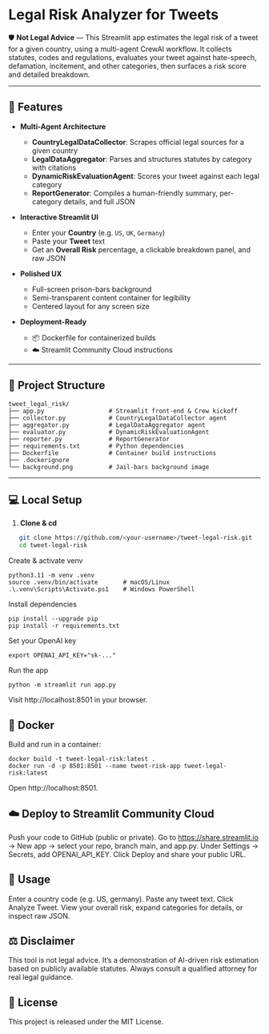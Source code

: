 # Legal Risk Analyzer for Tweets

🛡️ **Not Legal Advice** — This Streamlit app estimates the legal risk of a tweet for a given country, using a multi-agent CrewAI workflow. It collects statutes, codes and regulations, evaluates your tweet against hate-speech, defamation, incitement, and other categories, then surfaces a risk score and detailed breakdown.

---

## 🚀 Features

- **Multi-Agent Architecture**  
  - **CountryLegalDataCollector**: Scrapes official legal sources for a given country  
  - **LegalDataAggregator**: Parses and structures statutes by category with citations  
  - **DynamicRiskEvaluationAgent**: Scores your tweet against each legal category  
  - **ReportGenerator**: Compiles a human-friendly summary, per-category details, and full JSON  

- **Interactive Streamlit UI**  
  - Enter your **Country** (e.g. `US`, `UK`, `Germany`)  
  - Paste your **Tweet** text  
  - Get an **Overall Risk** percentage, a clickable breakdown panel, and raw JSON  

- **Polished UX**  
  - Full-screen prison-bars background  
  - Semi-transparent content container for legibility  
  - Centered layout for any screen size  

- **Deployment-Ready**  
  - 📦 Dockerfile for containerized builds  
  - ☁️ Streamlit Community Cloud instructions  

---

## 🔧 Project Structure

```text
tweet_legal_risk/
├── app.py                  # Streamlit front-end & Crew kickoff
├── collector.py            # CountryLegalDataCollector agent
├── aggregator.py           # LegalDataAggregator agent
├── evaluator.py            # DynamicRiskEvaluationAgent
├── reporter.py             # ReportGenerator
├── requirements.txt        # Python dependencies
├── Dockerfile              # Container build instructions
├── .dockerignore
└── background.png          # Jail-bars background image
```

---

## 💻 Local Setup

1. **Clone & cd**  

```bash
   git clone https://github.com/<your-username>/tweet-legal-risk.git
   cd tweet-legal-risk
```
Create & activate venv
```
python3.11 -m venv .venv
source .venv/bin/activate       # macOS/Linux
.\.venv\Scripts\Activate.ps1    # Windows PowerShell
```
Install dependencies
```
pip install --upgrade pip
pip install -r requirements.txt
```
Set your OpenAI key
```
export OPENAI_API_KEY="sk-..."
```
Run the app
```
python -m streamlit run app.py
```
Visit http://localhost:8501 in your browser.

## 🐳 Docker

Build and run in a container:
```
docker build -t tweet-legal-risk:latest .
docker run -d -p 8501:8501 --name tweet-risk-app tweet-legal-risk:latest
```

Open http://localhost:8501.

## ☁️ Deploy to Streamlit Community Cloud

Push your code to GitHub (public or private).
Go to https://share.streamlit.io → New app → select your repo, branch main, and app.py.
Under Settings → Secrets, add OPENAI_API_KEY.
Click Deploy and share your public URL.

## 🎯 Usage

Enter a country code (e.g. US, germany).
Paste any tweet text.
Click Analyze Tweet.
View your overall risk, expand categories for details, or inspect raw JSON.

## ⚖️ Disclaimer

This tool is not legal advice. It’s a demonstration of AI-driven risk estimation based on publicly available statutes. Always consult a qualified attorney for real legal guidance.

## 📄 License

This project is released under the MIT License.
